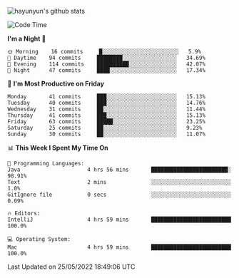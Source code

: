 
![hayunyun's github stats](https://github-readme-stats.vercel.app/api?username=hayunyun&show_icons=true)


<!--START_SECTION:waka-->
![Code Time](http://img.shields.io/badge/Code%20Time-0%20secs-blue)

**I'm a Night 🦉** 

```text
🌞 Morning    16 commits     █░░░░░░░░░░░░░░░░░░░░░░░░   5.9% 
🌆 Daytime    94 commits     ████████░░░░░░░░░░░░░░░░░   34.69% 
🌃 Evening    114 commits    ██████████░░░░░░░░░░░░░░░   42.07% 
🌙 Night      47 commits     ████░░░░░░░░░░░░░░░░░░░░░   17.34%

```
📅 **I'm Most Productive on Friday** 

```text
Monday       41 commits     ███░░░░░░░░░░░░░░░░░░░░░░   15.13% 
Tuesday      40 commits     ███░░░░░░░░░░░░░░░░░░░░░░   14.76% 
Wednesday    31 commits     ██░░░░░░░░░░░░░░░░░░░░░░░   11.44% 
Thursday     41 commits     ███░░░░░░░░░░░░░░░░░░░░░░   15.13% 
Friday       63 commits     █████░░░░░░░░░░░░░░░░░░░░   23.25% 
Saturday     25 commits     ██░░░░░░░░░░░░░░░░░░░░░░░   9.23% 
Sunday       30 commits     ██░░░░░░░░░░░░░░░░░░░░░░░   11.07%

```


📊 **This Week I Spent My Time On** 

```text
💬 Programming Languages: 
Java                     4 hrs 56 mins       ████████████████████████░   98.91% 
Text                     2 mins              ░░░░░░░░░░░░░░░░░░░░░░░░░   1.0% 
GitIgnore file           0 secs              ░░░░░░░░░░░░░░░░░░░░░░░░░   0.09%

🔥 Editors: 
IntelliJ                 4 hrs 59 mins       █████████████████████████   100.0%

💻 Operating System: 
Mac                      4 hrs 59 mins       █████████████████████████   100.0%

```


 Last Updated on 25/05/2022 18:49:06 UTC
<!--END_SECTION:waka-->

<!--
**hayunyun/hayunyun** is a ✨ _special_ ✨ repository because its `README.md` (this file) appears on your GitHub profile.

Here are some ideas to get you started:

- 🔭 I’m currently working on ...
- 🌱 I’m currently learning ...
- 👯 I’m looking to collaborate on ...
- 🤔 I’m looking for help with ...
- 💬 Ask me about ...
- 📫 How to reach me: ...
- 😄 Pronouns: ...
- ⚡ Fun fact: ...
-->
